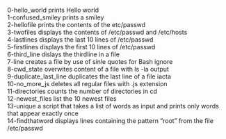0-hello_world prints Hello world <br />
1-confused_smiley prints a smiley <br />
2-hellofile prints the contents of the etc/passwd <br />
3-twofiles displays the contents of /etc/passwd and /etc/hosts <br />
4-lastlines displays the last 10 lines of /etc/passwd <br />
5-firstlines displays the first 10 lines of /etc/passwd <br />
6-third_line dislays the thirdline in a file <br />
7-line creates a file by use of  sinle quotes for Bash ignore <br />
8-cwd_state overwites content of a file with ls -la output <br />
9-duplicate_last_line duplicates the last line of a file iacta <br />
10-no_more_js deletes all regular files with .js  extension <br />
11-directories counts the number of directories in cd <br />
12-newest_files list the 10 newest files <br />
13-unique a script that takes a list of words as input and prints only words that appear exactly once <br />
14-findthatword displays lines containing the pattern “root” from the file /etc/passwd
